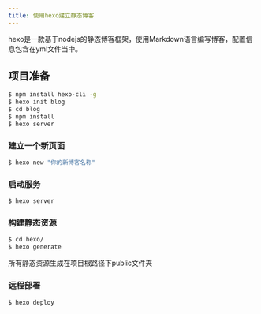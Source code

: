 ```yaml
---
title: 使用hexo建立静态博客
---
```

hexo是一款基于nodejs的静态博客框架，使用Markdown语言编写博客，配置信息包含在yml文件当中。

## 项目准备

``` bash
$ npm install hexo-cli -g
$ hexo init blog
$ cd blog
$ npm install
$ hexo server
```

### 建立一个新页面

``` bash
$ hexo new "你的新博客名称"
```

### 启动服务

``` bash
$ hexo server
```

### 构建静态资源

``` bash
$ cd hexo/
$ hexo generate
```

所有静态资源生成在项目根路径下public文件夹

### 远程部署

``` bash
$ hexo deploy
```
